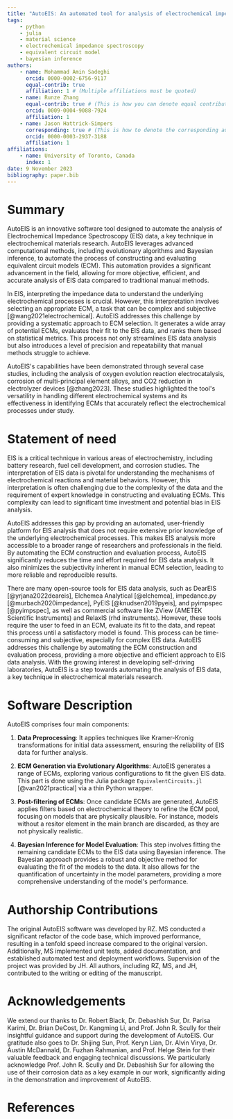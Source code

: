 ```yaml
---
title: "AutoEIS: An automated tool for analysis of electrochemical impedance spectroscopy using evolutionary algorithms and Bayesian inference"
tags:
    - python
    - julia
    - material science
    - electrochemical impedance spectroscopy
    - equivalent circuit model
    - bayesian inference
authors:
    - name: Mohammad Amin Sadeghi
      orcid: 0000-0002-6756-9117
      equal-contrib: true
      affiliation: 1 # (Multiple affiliations must be quoted)
    - name: Runze Zhang
      equal-contrib: true # (This is how you can denote equal contributions between multiple authors)
      orcid: 0009-0004-9088-7924
      affiliation: 1
    - name: Jason Hattrick-Simpers
      corresponding: true # (This is how to denote the corresponding author)
      orcid: 0000-0003-2937-3188
      affiliation: 1
affiliations:
    - name: University of Toronto, Canada
      index: 1
date: 9 November 2023
bibliography: paper.bib
---
```

# Summary

AutoEIS is an innovative software tool designed to automate the analysis of Electrochemical Impedance Spectroscopy (EIS) data, a key technique in electrochemical materials research. AutoEIS leverages advanced computational methods, including evolutionary algorithms and Bayesian inference, to automate the process of constructing and evaluating equivalent circuit models (ECM). This automation provides a significant advancement in the field, allowing for more objective, efficient, and accurate analysis of EIS data compared to traditional manual methods.

In EIS, interpreting the impedance data to understand the underlying electrochemical processes is crucial. However, this interpretation involves selecting an appropriate ECM, a task that can be complex and subjective [@wang2021electrochemical]. AutoEIS addresses this challenge by providing a systematic approach to ECM selection. It generates a wide array of potential ECMs, evaluates their fit to the EIS data, and ranks them based on statistical metrics. This process not only streamlines EIS data analysis but also introduces a level of precision and repeatability that manual methods struggle to achieve.

AutoEIS's capabilities have been demonstrated through several case studies, including the analysis of oxygen evolution reaction electrocatalysis, corrosion of multi-principal element alloys, and CO2 reduction in electrolyzer devices [@zhang2023]. These studies highlighted the tool's versatility in handling different electrochemical systems and its effectiveness in identifying ECMs that accurately reflect the electrochemical processes under study.

# Statement of need

EIS is a critical technique in various areas of electrochemistry, including battery research, fuel cell development, and corrosion studies. The interpretation of EIS data is pivotal for understanding the mechanisms of electrochemical reactions and material behaviors. However, this interpretation is often challenging due to the complexity of the data and the requirement of expert knowledge in constructing and evaluating ECMs. This complexity can lead to significant time investment and potential bias in EIS analysis.

AutoEIS addresses this gap by providing an automated, user-friendly platform for EIS analysis that does not require extensive prior knowledge of the underlying electrochemical processes. This makes EIS analysis more accessible to a broader range of researchers and professionals in the field. By automating the ECM construction and evaluation process, AutoEIS significantly reduces the time and effort required for EIS data analysis. It also minimizes the subjectivity inherent in manual ECM selection, leading to more reliable and reproducible results.

There are many open-source tools for EIS data analysis, such as DearEIS [@yrjana2022deareis], Elchemea Analytical [@elchemea], impedance.py [@murbach2020impedance], PyEIS [@knudsen2019pyeis], and pyimpspec [@pyimpspec], as well as commercial software like ZView (AMETEK Scientific Instruments) and RelaxIS (rhd instruments). However, these tools require the user to feed in an ECM, evaluate its fit to the data, and repeat this process until a satisfactory model is found. This process can be time-consuming and subjective, especially for complex EIS data. AutoEIS addresses this challenge by automating the ECM construction and evaluation process, providing a more objective and efficient approach to EIS data analysis. With the growing interest in developing self-driving laboratories, AutoEIS is a step towards automating the analysis of EIS data, a key technique in electrochemical materials research.

# Software Description

AutoEIS comprises four main components:

1. **Data Preprocessing**: It applies techniques like Kramer-Kronig transformations for initial data assessment, ensuring the reliability of EIS data for further analysis.

2. **ECM Generation via Evolutionary Algorithms**: AutoEIS generates a range of ECMs, exploring various configurations to fit the given EIS data. This part is done using the Julia package `EquivalentCircuits.jl` [@van2021practical] via a thin Python wrapper.

3. **Post-filtering of ECMs**: Once candidate ECMs are generated, AutoEIS applies filters based on electrochemical theory to refine the ECM pool, focusing on models that are physically plausible. For instance, models without a resitor element in the main branch are discarded, as they are not physically realistic.

4. **Bayesian Inference for Model Evaluation**: This step involves fitting the remaining candidate ECMs to the EIS data using Bayesian inference. The Bayesian approach provides a robust and objective method for evaluating the fit of the models to the data. It also allows for the quantification of uncertainty in the model parameters, providing a more comprehensive understanding of the model's performance.

# Authorship Contributions

The original AutoEIS software was developed by RZ. MS conducted a significant refactor of the code base, which improved performance, resulting in a tenfold speed increase compared to the original version. Additionally, MS implemented unit tests, added documentation, and established automated test and deployment workflows. Supervision of the project was provided by JH. All authors, including RZ, MS, and JH, contributed to the writing or editing of the manuscript.

# Acknowledgements

We extend our thanks to Dr. Robert Black, Dr. Debashish Sur, Dr. Parisa Karimi, Dr. Brian DeCost, Dr. Kangming Li, and Prof. John R. Scully for their insightful guidance and support during the development of AutoEIS. Our gratitude also goes to Dr. Shijing Sun, Prof. Keryn Lian, Dr. Alvin Virya, Dr. Austin McDannald, Dr. Fuzhan Rahmanian, and Prof. Helge Stein for their valuable feedback and engaging technical discussions. We particularly acknowledge Prof. John R. Scully and Dr. Debashish Sur for allowing the use of their corrosion data as a key example in our work, significantly aiding in the demonstration and improvement of AutoEIS.

# References
